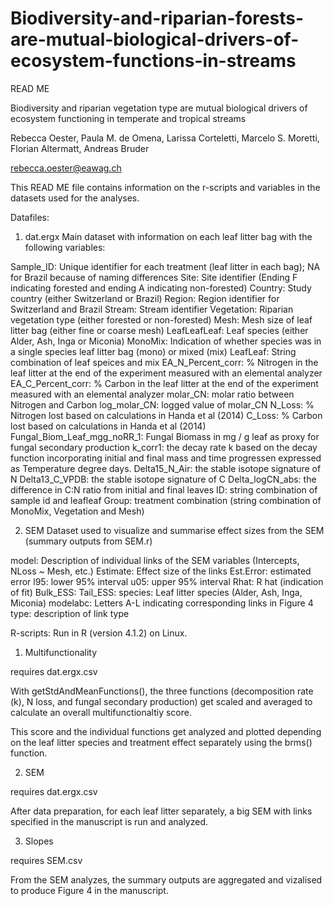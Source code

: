 # Biodiversity-and-riparian-forests-are-mutual-biological-drivers-of-ecosystem-functions-in-streams

READ ME

Biodiversity and riparian vegetation type are mutual biological drivers of ecosystem functioning in temperate and tropical streams

Rebecca Oester, Paula M. de Omena, Larissa Corteletti, Marcelo S. Moretti, Florian Altermatt, Andreas Bruder

rebecca.oester@eawag.ch


This READ ME file contains information on the r-scripts and variables in the datasets used for the analyses. 


Datafiles:

1) dat.ergx
Main dataset with information on each leaf litter bag with the following variables:

Sample_ID: Unique identifier for each treatment (leaf litter in each bag); NA for Brazil because of naming differences
Site: Site identifier (Ending F indicating forested and ending A indicating non-forested)
Country: Study country (either Switzerland or Brazil)
Region: Region identifier for Switzerland and Brazil
Stream: Stream identifier
Vegetation: Riparian vegetation type (either forested or non-forested)
Mesh: Mesh size of leaf litter bag (either fine or coarse mesh)
LeafLeafLeaf: Leaf species (either Alder, Ash, Inga or Miconia)
MonoMix: Indication of whether species was in a single species leaf litter bag (mono) or mixed (mix)
LeafLeaf: String combination of leaf speices and mix
EA_N_Percent_corr: % Nitrogen in the leaf litter at the end of the experiment measured with an elemental analyzer
EA_C_Percent_corr: % Carbon in the leaf litter at the end of the experiment measured with an elemental analyzer
molar_CN: molar ratio between Nitrogen and Carbon
log_molar_CN: logged value of molar_CN
N_Loss: % Nitrogen lost based on calculations in Handa et al (2014)
C_Loss: % Carbon lost based on calculations in Handa et al (2014)
Fungal_Biom_Leaf_mgg_noRR_1: Fungal Biomass in mg / g leaf as proxy for fungal secondary production
k_corr1: the decay rate k based on the decay function incorporating initial and final mass and time progressen expressed as Temperature degree days. 
Delta15_N_Air: the stable isotope signature of N
Delta13_C_VPDB: the stable isotope signature of C
Delta_logCN_abs: the difference in C:N ratio from initial and final leaves
ID: string combination of sample id and leafleaf
Group: treatment combination (string combination of MonoMix, Vegetation and Mesh)


2) SEM
Dataset used to visualize and summarise effect sizes from the SEM (summary outputs from SEM.r)

model: Description of individual links of the SEM variables (Intercepts, NLoss ~ Mesh, etc.)
Estimate: Effect size of the links
Est.Error: estimated error
l95: lower 95% interval
u05: upper 95% interval
Rhat: R hat (indication of fit)
Bulk_ESS: 
Tail_ESS:
species: Leaf litter species (Alder, Ash, Inga, Miconia)
modelabc: Letters A-L indicating corresponding links in Figure 4
type: description of link type



R-scripts:
Run in R (version 4.1.2) on Linux. 


1) Multifunctionality

requires dat.ergx.csv

With getStdAndMeanFunctions(), the three functions (decomposition rate (k), N loss, and fungal secondary production) get scaled and averaged to calculate an overall multifunctionaltiy score. 

This score and the individual functions get analyzed and plotted depending on the leaf litter species and treatment effect separately using the brms() function. 


2) SEM

requires dat.ergx.csv

After data preparation, for each leaf litter separately, a big SEM with links specified in the manuscript is run and analyzed. 


3) Slopes

requires SEM.csv


From the SEM analyzes, the summary outputs are aggregated and vizalised to produce Figure 4 in the manuscript.





